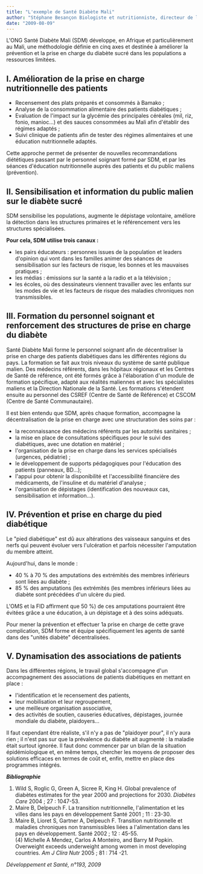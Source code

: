 ```yaml
---
title: "L'exemple de Santé Diabète Mali"
author: "Stéphane Besançon Biologiste et nutritionniste, directeur de l'ONG Santé Diabète Mali, Bamako, Mali."
date: "2009-08-09"
---
```


<div class="teaser"><p>L'ONG Santé Diabète Mali (SDM) développe, en Afrique et particulièrement au Mali, une méthodologie définie en cinq axes et destinée à améliorer la prévention et la prise en charge du diabète sucré dans les populations a ressources limitées.</p></div>

## I. Amélioration de la prise en charge nutritionnelle des patients

- Recensement des plats préparés et consommés à Bamako ;
- Analyse de la consommation alimentaire des patients diabétiques ;
- Evaluation de l'impact sur la glycémie des principales céréales (mil, riz, fonio, manioc...) et des sauces consommées au Mali afin d'établir des régimes adaptés ;
- Suivi clinique de patients afin de tester des régimes alimentaires et une éducation nutritionnelle adaptés.

Cette approche permet de présenter de nouvelles recommandations diététiques passant par le personnel soignant formé par SDM, et par les séances d'éducation nutritionnelle auprès des patients et du public maliens (prévention).

## Il. Sensibilisation et information du public malien sur le diabète sucré

SDM sensibilise les populations, augmente le dépistage volontaire, améliore la détection dans les structures primaires et le référencement vers les structures spécialisées.

**Pour cela, SDM utilise trois canaux :**

- les pairs éducateurs : personnes issues de la population et leaders d'opinion qui vont dans les familles animer des séances de sensibilisation sur les facteurs de risque, les bonnes et les mauvaises pratiques ;
- les médias : émissions sur la santé a la radio et a la télévision ;
- les écoles, où des dessinateurs viennent travailler avec les enfants sur les modes de vie et les facteurs de risque des maladies chroniques non transmissibles.

## III. Formation du personnel soignant et renforcement des structures de prise en charge du diabète

Santé Diabète Mali forme le personnel soignant afin de décentraliser la prise en charge des patients diabétiques dans les différentes régions du pays. La formation se fait aux trois niveaux du système de santé publique malien. Des médecins référents, dans les hôpitaux régionaux et les Centres de Santé de référence, ont été formés grâce à l'élaboration d'un module de formation spécifique, adapté aux réalités maliennes et avec les spécialistes maliens et la Direction Nationale de la Santé. Les formations s'étendent ensuite au personnel des CSREF (Centre de Santé de Référence) et CSCOM (Centre de Santé Communautaire).

Il est bien entendu que SDM, après chaque formation, accompagne la décentralisation de la prise en charge avec une structuration des soins par :

- la reconnaissance des médecins référents par les autorités sanitaires ;
- la mise en place de consultations spécifiques pour le suivi des diabétiques, avec une dotation en matériel ;
- l'organisation de la prise en charge dans les services spécialisés (urgences, pédiatrie) ;
- le développement de supports pédagogiques pour l'éducation des patients (panneaux, BD...);
- l'appui pour obtenir la disponibilité et l'accessibilité financière des médicaments, de l'insuline et du matériel d'analyse ;
- l'organisation de dépistages (identification des nouveaux cas, sensibilisation et information...).

## IV. Prévention et prise en charge du pied diabétique

Le "pied diabétique" est dû aux altérations des vaisseaux sanguins et des nerfs qui peuvent évoluer vers l'ulcération et parfois nécessiter l'amputation du membre atteint.

Aujourd'hui, dans le monde :

- 40 % à 70 % des amputations des extrémités des membres inférieurs sont liées au diabète ;
- 85 % des amputations (les extrémités (les membres inférieurs liées au diabète sont précédées d'un ulcère du pied.

L'OMS et la FID affirment que 50 %) de ces amputations pourraient être évitées grâce a une éducation, à un dépistage et à des soins adéquats.

Pour mener la prévention et effectuer 1a prise en charge de cette grave complication, SDM forme et équipe spécifiquement les agents de santé dans des "unités diabète" décentralisées.

## V. Dynamisation des associations de patients

Dans les différentes régions, le travail global s'accompagne d'un accompagnement des associations de patients diabétiques en mettant en place :

- l'identification et le recensement des patients,
- leur mobilisation et leur regroupement,
- une meilleure organisation associative,
- des activités de soutien, causeries éducatives, dépistages, journée mondiale du diabète, plaidoyers...

Il faut cependant être réaliste, s'il n'y a pas de "plaidoyer pour", il n'y aura rien ; il n'est pas sur que la prévalence du diabète ait augmenté : la maladie était surtout ignorée. Il faut donc commencer par un bilan de la situation épidémiologique et, en même temps, chercher les moyens de proposer des solutions efficaces en termes de coût et, enfin, mettre en place des programmes intégrés.

***Bibliographie***

1.  Wild S, Roglic G, Green A, Sicree R, King H. Global prevalence of diabètes estimates for the year 2000 and projections for 2030. *Diabètes Care* 2004 ; 27 : 1047-53.
2.  Maire B, Delpeuch F. La transition nutritionnelle, l'alimentation et les villes dans les pays en développement Santé 2001 ; 11 : 23-30.
3.  Maire B, Lioret S, Gartner A, Delpeuch F. Transition nutritionnelle et maladies chroniques non transmissibles liées a l'alimentation dans les pays en développement. Santé 2002 ; 12 : 45-55.  
    (4) Michelle A Mendez, Carlos A Monteiro, and Barry M Popkin. Overweight exceeds underweight among women in most developing countries. *Am J Clira Nutr* 2005 ; 81 : 714 -21.

*Développement et Santé, n°193, 2009*
